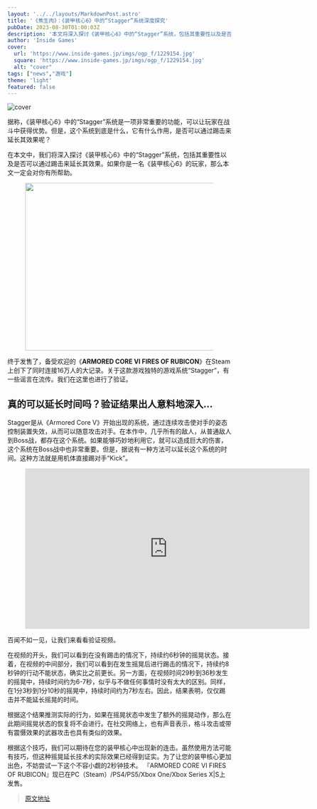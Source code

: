 ```yaml
---
layout: '../../layouts/MarkdownPost.astro'
title: '《焦生肉》：《装甲核心6》中的“Stagger”系统深度探究'
pubDate: 2023-08-30T01:00:03Z
description: '本文将深入探讨《装甲核心6》中的“Stagger”系统，包括其重要性以及是否可以通过踢击来延长其效果。'
author: 'Inside Games'
cover:
  url: 'https://www.inside-games.jp/imgs/ogp_f/1229154.jpg'
  square: 'https://www.inside-games.jp/imgs/ogp_f/1229154.jpg'
  alt: "cover"
tags: ["news","游戏"]
theme: 'light'
featured: false
---
```


![cover](https://www.inside-games.jp/imgs/ogp_f/1229154.jpg)

据称，《装甲核心6》中的“Stagger”系统是一项非常重要的功能，可以让玩家在战斗中获得优势。但是，这个系统到底是什么，它有什么作用，是否可以通过踢击来延长其效果呢？

在本文中，我们将深入探讨《装甲核心6》中的“Stagger”系统，包括其重要性以及是否可以通过踢击来延长其效果。如果你是一名《装甲核心6》的玩家，那么本文一定会对你有所帮助。

<figure class="ctms-editor-image"><img src="https://www.inside-games.jp/imgs/zoom/1229158.jpg" class="inline-article-image" width="670" height="376"></figure>
<p>终于发售了，备受欢迎的《<b>ARMORED CORE VI FIRES OF RUBICON</b>》在Steam上创下了同时连接16万人的大记录。关于这款游戏独特的游戏系统“Stagger”，有一些谣言在流传。我们在这里也进行了验证。</p>
<h2>真的可以延长时间吗？验证结果出人意料地深入…</h2>
<p>Stagger是从《Armored Core V》开始出现的系统，通过连续攻击使对手的姿态控制装置失效，从而可以随意攻击对手。在本作中，几乎所有的敌人，从普通敌人到Boss战，都存在这个系统。如果能够巧妙地利用它，就可以造成巨大的伤害，这个系统在Boss战中也非常重要。但是，据说有一种方法可以延长这个系统的时间。这种方法就是用机体直接踢对手“Kick”。</p>
<figure class="ctms-editor-youtube"><iframe src="https://www.youtube.com/embed/Dbmzos3e3Ag?rel=0" width="640" height="360" max-width="100%" frameborder="0" allow="accelerometer; autoplay; encrypted-media; gyroscope; picture-in-picture" allowfullscreen=""></iframe></figure>
<p>百闻不如一见，让我们来看看验证视频。</p>
在视频的开头，我们可以看到在没有踢击的情况下，持续约6秒钟的摇晃状态。接着，在视频的中间部分，我们可以看到在发生摇晃后进行踢击的情况下，持续约8秒钟的行动不能状态，确实比之前更长。另一方面，在视频时间29秒到36秒发生的摇晃中，持续时间约为6-7秒，似乎与不做任何事情时没有太大的区别。同样，在1分3秒到1分10秒的摇晃中，持续时间约为7秒左右。因此，结果表明，仅仅踢击并不能延长摇晃的时间。

根据这个结果推测实际的行为，如果在摇晃状态中发生了额外的摇晃动作，那么在此期间摇晃状态的恢复将不会进行。在社交网络上，也有声音表示，格斗攻击或带有震慑效果的武器攻击也具有类似的效果。

根据这个技巧，我们可以期待在您的装甲核心中出现新的连击。虽然使用方法可能有技巧，但这种摇晃延长技术的实际效果已经得到证实。为了让您的装甲核心更加出色，不妨尝试一下这个不容小觑的2秒钟技术。 『ARMORED CORE VI FIRES OF RUBICON』现已在PC（Steam）/PS4/PS5/Xbox One/Xbox Series X|S上发售。

>[原文地址](https://www.inside-games.jp/article/2023/08/30/148167.html)  